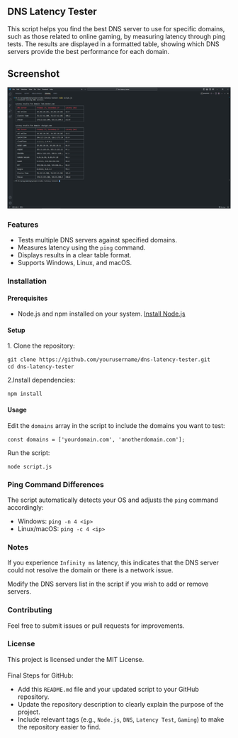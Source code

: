 ## DNS Latency Tester

This script helps you find the best DNS server to use for specific domains, such as those related to online gaming, by measuring latency through ping tests. The results are displayed in a formatted table, showing which DNS servers provide the best performance for each domain.

## Screenshot

![Extension Screenshot](./demo.png)

### Features

*   Tests multiple DNS servers against specified domains.
*   Measures latency using the `ping` command.
*   Displays results in a clear table format.
*   Supports Windows, Linux, and macOS.

### Installation

#### Prerequisites

*   Node.js and npm installed on your system. [Install Node.js](https://nodejs.org/)

#### Setup

1\. Clone the repository:

```plaintext
git clone https://github.com/yourusername/dns-latency-tester.git
cd dns-latency-tester
```

2.Install dependencies:

```plaintext
npm install
```

#### Usage

Edit the `domains` array in the script to include the domains you want to test:

```plaintext
const domains = ['yourdomain.com', 'anotherdomain.com'];
```

Run the script:

```plaintext
node script.js
```

### Ping Command Differences

The script automatically detects your OS and adjusts the `ping` command accordingly:

*   Windows: `ping -n 4 <ip>`
*   Linux/macOS: `ping -c 4 <ip>`

### Notes

If you experience `Infinity ms` latency, this indicates that the DNS server could not resolve the domain or there is a network issue.

Modify the DNS servers list in the script if you wish to add or remove servers.

### Contributing

Feel free to submit issues or pull requests for improvements.

### License

This project is licensed under the MIT License.

####   
Final Steps for GitHub:

*   Add this `README.md` file and your updated script to your GitHub repository.
*   Update the repository description to clearly explain the purpose of the project.
*   Include relevant tags (e.g., `Node.js`, `DNS`, `Latency Test`, `Gaming`) to make the repository easier to find.
